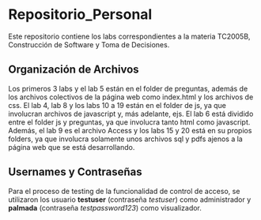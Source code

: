 # Repositorio_Personal
Este repositorio contiene los labs correspondientes a la materia TC2005B, Construcción de Software y Toma de Decisiones. 

## Organización de Archivos
Los primeros 3 labs y el lab 5 están en el folder de preguntas, además de los archivos colectivos de la página web como index.html y los archivos de css. El lab 4, lab 8 y los labs 10 a 19 están en el folder de js, ya que involucran archivos de javascript y, más adelante, ejs. El lab 6 está dividido entre el folder js y preguntas, ya que involucra tanto html como javascript. Además, el lab 9 es el archivo Access y los labs 15 y 20 está en su propios folders, ya que involucra solamente unos archivos sql y pdfs ajenos a la página web que se está desarrollando. 

## Usernames y Contraseñas
Para el proceso de testing de la funcionalidad de control de acceso, se utilizaron los usuario <strong>testuser</strong> (contraseña <i>testuser</i>) como administrador y <strong>palmada</strong> (contraseña <i>testpassword123</i>) como visualizador. 
